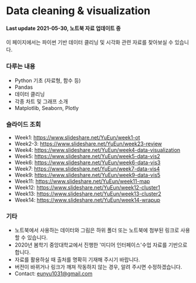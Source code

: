 # Data cleaning & visualization
#### Last update 2021-05-30, 노트북 자료 업데이트 중

이 페이지에서는 파이썬 기반 데이터 클리닝 및 시각화 관련 자료를 찾아보실 수 있습니다.

### 다루는 내용
- Python 기초 (자료형, 함수 등)
- Pandas
- 데이터 클리닝
- 각종 차트 및 그래프 소개
- Matplotlib, Seaborn, Plotly

### 슬라이드 조회
- Week1: https://www.slideshare.net/YuEun/week1-ot
- Week2-3: https://www.slideshare.net/YuEun/week23-review
- Week4: https://www.slideshare.net/YuEun/week4-data-visualization
- Week5: https://www.slideshare.net/YuEun/week5-data-vis2
- Week6: https://www.slideshare.net/YuEun/week6-data-vis3
- Week7: https://www.slideshare.net/YuEun/week7-data-vis4
- Week9: https://www.slideshare.net/YuEun/week9-data-vis5
- Week11: https://www.slideshare.net/YuEun/week11-map
- Week12: https://www.slideshare.net/YuEun/week12-cluster1
- Week13: https://www.slideshare.net/YuEun/week13-cluster2
- Week14: https://www.slideshare.net/YuEun/week14-wrapup

### 기타
- 노트북에서 사용하는 데이터와 그림은 하위 폴더 또는 노트북에 첨부된 링크로 사용할 수 있습니다.
- 2020년 봄학기 중앙대학교에서 진행한 '미디어 인터페이스'수업 자료를 기반으로 합니다.
- 자료를 활용하실 때 출처를 명확히 기재해 주시기 바랍니다.
- 버전이 바뀌거나 링크가 깨져 작동하지 않는 경우, 알려 주시면 수정하겠습니다.
- Contact: eunyu1031@gmail.com
